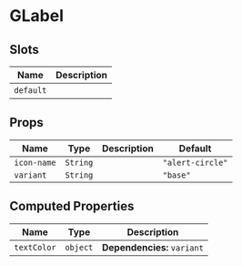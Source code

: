 # GLabel

## Slots

| Name      | Description |
| --------- | ----------- |
| `default` | &nbsp;      |

## Props

| Name        | Type     | Description | Default          |
| ----------- | -------- | ----------- | ---------------- |
| `icon-name` | `String` |             | `"alert-circle"` |
| `variant`   | `String` |             | `"base"`         |

## Computed Properties

| Name        | Type     | Description                 |
| ----------- | -------- | --------------------------- |
| `textColor` | `object` | **Dependencies:** `variant` |

